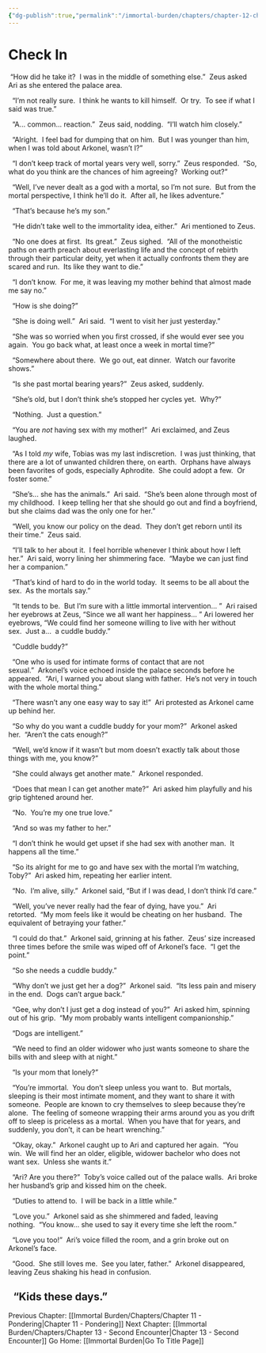 ```yaml
---
{"dg-publish":true,"permalink":"/immortal-burden/chapters/chapter-12-check-in/"}
---
```


# Check In

 “How did he take it?  I was in the middle of something else.”  Zeus asked Ari as she entered the palace area.  

  “I’m not really sure.  I think he wants to kill himself.  Or try.  To see if what I said was true.”

  “A... common... reaction.”  Zeus said, nodding.  “I’ll watch him closely.”

  “Alright.  I feel bad for dumping that on him.  But I was younger than him, when I was told about Arkonel, wasn’t I?”

  “I don’t keep track of mortal years very well, sorry.”  Zeus responded.  “So, what do you think are the chances of him agreeing?  Working out?”

  “Well, I’ve never dealt as a god with a mortal, so I’m not sure.  But from the mortal perspective, I think he’ll do it.  After all, he likes adventure.”

  “That’s because he’s my son.”

  “He didn’t take well to the immortality idea, either.”  Ari mentioned to Zeus.

  “No one does at first.  Its great.”  Zeus sighed.  “All of the monotheistic paths on earth preach about everlasting life and the concept of rebirth through their particular deity, yet when it actually confronts them they are scared and run.  Its like they want to die.”

  “I don’t know.  For me, it was leaving my mother behind that almost made me say no.”

  “How is she doing?”

  “She is doing well.”  Ari said.  “I went to visit her just yesterday.”

  “She was so worried when you first crossed, if she would ever see you again.  You go back what, at least once a week in mortal time?”

  “Somewhere about there.  We go out, eat dinner.  Watch our favorite shows.”

  “Is she past mortal bearing years?”  Zeus asked, suddenly.

  “She’s old, but I don’t think she’s stopped her cycles yet.  Why?”

  “Nothing.  Just a question.”

  “You are _not_ having sex with my mother!”  Ari exclaimed, and Zeus laughed. 

  “As I told _my_ wife, Tobias was my last indiscretion.  I was just thinking, that there are a lot of unwanted children there, on earth.  Orphans have always been favorites of gods, especially Aphrodite.  She could adopt a few.  Or foster some.”

  “She’s... she has the animals.”  Ari said.  “She’s been alone through most of my childhood.  I keep telling her that she should go out and find a boyfriend, but she claims dad was the only one for her.”

  “Well, you know our policy on the dead.  They don’t get reborn until its their time.”  Zeus said.

  “I’ll talk to her about it.  I feel horrible whenever I think about how I left her.”  Ari said, worry lining her shimmering face.  “Maybe we can just find her a companion.”

  “That’s kind of hard to do in the world today.  It seems to be all about the sex.  As the mortals say.”

  “It tends to be.  But I’m sure with a little immortal intervention... ”  Ari raised her eyebrows at Zeus, “Since we all want her happiness... ” Ari lowered her eyebrows, “We could find her someone willing to live with her without sex.  Just a...  a cuddle buddy.”

  “Cuddle buddy?”

  “One who is used for intimate forms of contact that are not sexual.”  Arkonel’s voice echoed inside the palace seconds before he appeared.  “Ari, I warned you about slang with father.  He’s not very in touch with the whole mortal thing.”

  “There wasn’t any one easy way to say it!”  Ari protested as Arkonel came up behind her.  

  “So why do you want a cuddle buddy for your mom?”  Arkonel asked her.  “Aren’t the cats enough?”

  “Well, we’d know if it wasn’t but mom doesn’t exactly talk about those things with me, you know?”

  “She could always get another mate.”  Arkonel responded.  

  “Does that mean I can get another mate?”  Ari asked him playfully and his grip tightened around her.

  “No.  You’re my one true love.”

  “And so was my father to her.”

  “I don’t think he would get upset if she had sex with another man.  It happens all the time.”

  “So its alright for me to go and have sex with the mortal I’m watching, Toby?”  Ari asked him, repeating her earlier intent.

  “No.  I’m alive, silly.”  Arkonel said, “But if I was dead, I don’t think I’d care.”

  “Well, you’ve never really had the fear of dying, have you.”  Ari retorted.  “My mom feels like it would be cheating on her husband.  The equivalent of betraying your father.”

  “I could do that.”  Arkonel said, grinning at his father.  Zeus’ size increased three times before the smile was wiped off of Arkonel’s face.  “I get the point.”

  “So she needs a cuddle buddy.”

  “Why don’t we just get her a dog?”  Arkonel said.  “Its less pain and misery in the end.  Dogs can’t argue back.”

  “Gee, why don’t I just get a dog instead of you?”  Ari asked him, spinning out of his grip.  “My mom probably wants intelligent companionship.”

  “Dogs are intelligent.”

  “We need to find an older widower who just wants someone to share the bills with and sleep with at night.”

  “Is your mom that lonely?”

  “You’re immortal.  You don’t sleep unless you want to.  But mortals, sleeping is their most intimate moment, and they want to share it with someone.  People are known to cry themselves to sleep because they’re alone.  The feeling of someone wrapping their arms around you as you drift off to sleep is priceless as a mortal.  When you have that for years, and suddenly, you don’t, it can be heart wrenching.”

  “Okay, okay.”  Arkonel caught up to Ari and captured her again.  “You win.  We will find her an older, eligible, widower bachelor who does not want sex.  Unless she wants it.”

  “Ari? Are you there?”  Toby’s voice called out of the palace walls.  Ari broke her husband’s grip and kissed him on the cheek.

  “Duties to attend to.  I will be back in a little while.”

  “Love you.”  Arkonel said as she shimmered and faded, leaving nothing.  “You know... she used to say it every time she left the room.”

  “Love you too!”  Ari’s voice filled the room, and a grin broke out on Arkonel’s face.  

  “Good.  She still loves me.  See you later, father.”  Arkonel disappeared, leaving Zeus shaking his head in confusion.

  “Kids these days.”
  
---
Previous Chapter: [[Immortal Burden/Chapters/Chapter 11 -  Pondering\|Chapter 11 -  Pondering]]
Next Chapter: [[Immortal Burden/Chapters/Chapter 13 - Second Encounter\|Chapter 13 - Second Encounter]]
Go Home: [[Immortal Burden\|Go To Title Page]]
  